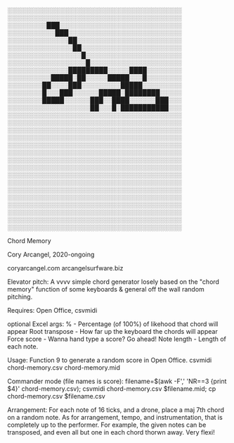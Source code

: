 ░░░░░░░░░░░░░░░░░░░░░░░░░░░░░░░░░░░░░░░░
░░░░░░░░░░░░░░░░░░░░░░░░░░░░░░░░░░░░░░░░
░░░░░░░░░███░░░░░░░░░░░░░░░░░░░░░░░░░░░░
░░░░░░░░░░░███░░░░░░░░░░░░░░░░░░░░░░░░░░
░░░░░░░░░░░░░░██░░░░░░░░░░░░░░░░░░░░░░░░
░░░░░░░░░░░░░░░██░░░░░░░░░░░░░░░░░░░░░░░
░░░░░░░░░░░░░░░░░█░░░░░░░░░░░░░░░░░░░░░░
░░░░░░░░░░░░░░░░░░█░░░░░░░░░░░░░░░░░░░░░
░░░░░░░░░░░░░░█████████░░░░░████░░░░░░░░
░░░░░░░░░░█████░██░░░░░█████░░░█░░░░░░░░
░░░░░░░░██░░░░███░░░░░░░░░█████░░░░░░░░░
░░░░░░░░█░░░███░░░░░░█████░████████░░░░░
░░░░░░░░█████░░░░░░███░░████░░░░░░███░░░
░░░░░░░░░░░░░░░░░░░██░░░█░███████████░░░
░░░░░░░░░░░░░░░░░░░░░░░░░░░░░░░░░░░░░░░░
░░░░░░░░░░░░░░░░░░░░░░░░░░░░░░░░░░░░░░░░
░░░░░░░░░░░░░░░░░░░░░░░░░░░░░░░░░░░░░░░░
░░░░░░░░░░░░░░░░░░░░░░░░░░░░░░░░░░░░░░░░
░░░░░░░░░░░░░░░░░░░░░░░░░░░░░░░░░░░░░░░░
░░░░░░░░░░░░░░░░░░░░░░░░░░░░░░░░░░░░░░░░
░░░░░░░░░░░░░░░░░░░░░░░░░░░░░░░░░░░░░░░░
░░░░░░░░░░░░░░░░░░░░░░░░░░░░░░░░░░░░░░░░
░░░░░░░░░░░░░░░░░░░░░░░░░░░░░░░░░░░░░░░░
░░░░░░░░░░░░░░░░░░░░░░░░░░░░░░░░░░░░░░░░
░░░░░░░░░░░░░░░░░░░░░░░░░░░░░░░░░░░░░░░░
░░░░░░░░░░░░░░░░░░░░░░░░░░░░░░░░░░░░░░░░
░░░░░░░░░░░░░░░░░░░░░░░░░░░░░░░░░░░░░░░░
░░░░░░░░░░░░░░░░░░░░░░░░░░░░░░░░░░░░░░░░
░░░░░░░░░░░░░░░░░░░░░░░░░░░░░░░░░░░░░░░░
░░░░░░░░░░░░░░░░░░░░░░░░░░░░░░░░░░░░░░░░

Chord Memory

Cory Arcangel, 2020-ongoing

coryarcangel.com
arcangelsurfware.biz

Elevator pitch: A vvvv simple chord generator losely based on the "chord memory" function of some keyboards & general off the wall random pitching.

Requires: Open Office, csvmidi

optional Excel args:
% - Percentage (of 100%) of likehood that chord will appear
Root transpose - How far up the keyboard the chords will appear
Force score - Wanna hand type a score? Go ahead!
Note length - Length of each note.

Usage:
Function 9 to generate a random score in Open Office. csvmidi chord-memory.csv chord-memory.mid

Commander mode (file names is score): filename=$(awk -F',' 'NR==3 {print $4}' chord-memory.csv); csvmidi chord-memory.csv $filename.mid; cp chord-memory.csv $filename.csv

Arrangement: For each note of 16 ticks, and a drone, place a maj 7th chord on a random note. As for arrangement, tempo, and instrumentation, that is completely up to the performer. For example, the given notes can be transposed, and even all but one in each chord thorwn away. Very flexi! 
